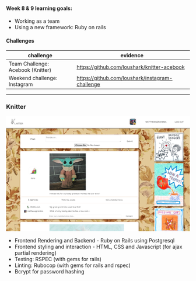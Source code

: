 #### Week 8 & 9 learning goals:

- Working as a team
- Using a new framework: Ruby on rails


#### Challenges

| challenge                                   | evidence                                         |
| --------------------------------------------|--------------------------------------------------|
| Team Challenge: Acebook (Knitter)           |  https://github.com/loushark/knitter-acebook     |
| Weekend challenge: Instagram                |  https://github.com/loushark/instagram-challenge |

----

### Knitter

![knitter](images/knitter.png)

- Frontend Rendering and Backend - Ruby on Rails using Postgresql
- Frontend styling and interaction - HTML, CSS and Javascript (for ajax partial rendering)
- Testing: RSPEC (with gems for rails)
- Linting: Rubocop (with gems for rails and rspec)
- Bcrypt for password hashing
